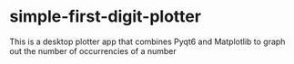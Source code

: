 # simple-first-digit-plotter
This is a desktop plotter app that combines Pyqt6 and Matplotlib to graph out the number of occurrencies of a number
